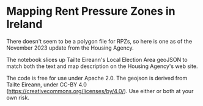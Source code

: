 # Mapping Rent Pressure Zones in Ireland
There doesn't seem to be a polygon file for RPZs, so here is one as of the November 2023 update from the Housing Agency.

The notebook slices up Tailte Eireann's Local Election Area geoJSON to match both the text and map description on the Housing Agency's web site.

The code is free for use under Apache 2.0. The geojson is derived from Tailte Eireann, under CC-BY 4.0 (https://creativecommons.org/licenses/by/4.0/). 
Use either or both at your own risk.
